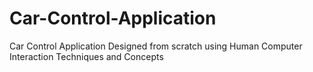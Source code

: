 # Car-Control-Application
Car Control Application Designed from scratch using Human Computer Interaction Techniques and Concepts
